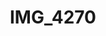 ---
pid: '141'
layout: photos
title: IMG_4270
filename: IMG_4270.jpg
caption: 
previous_pid: '140'
next_pid: '142'
permalink: "/photos/141.html"
---